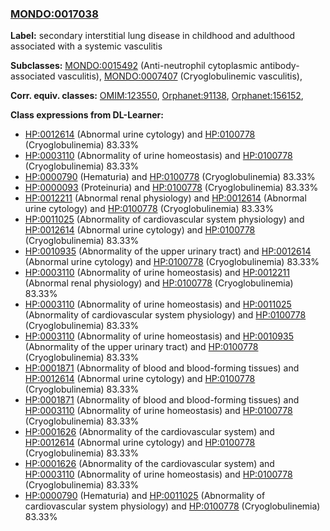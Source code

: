 
### [MONDO:0017038](http://purl.obolibrary.org/obo/MONDO_0017038)
**Label:** secondary interstitial lung disease in childhood and adulthood associated with a systemic vasculitis

**Subclasses:** [MONDO:0015492](http://purl.obolibrary.org/obo/MONDO_0015492) (Anti-neutrophil cytoplasmic antibody-associated vasculitis), [MONDO:0007407](http://purl.obolibrary.org/obo/MONDO_0007407) (Cryoglobulinemic vasculitis), 

**Corr. equiv. classes:** [OMIM:123550](http://purl.obolibrary.org/obo/OMIM_123550), [Orphanet:91138](http://www.orpha.net/ORDO/Orphanet_91138), [Orphanet:156152](http://www.orpha.net/ORDO/Orphanet_156152), 

**Class expressions from DL-Learner:**

- [HP:0012614](http://purl.obolibrary.org/obo/HP_0012614) (Abnormal urine cytology) and [HP:0100778](http://purl.obolibrary.org/obo/HP_0100778) (Cryoglobulinemia) 83.33%
- [HP:0003110](http://purl.obolibrary.org/obo/HP_0003110) (Abnormality of urine homeostasis) and [HP:0100778](http://purl.obolibrary.org/obo/HP_0100778) (Cryoglobulinemia) 83.33%
- [HP:0000790](http://purl.obolibrary.org/obo/HP_0000790) (Hematuria) and [HP:0100778](http://purl.obolibrary.org/obo/HP_0100778) (Cryoglobulinemia) 83.33%
- [HP:0000093](http://purl.obolibrary.org/obo/HP_0000093) (Proteinuria) and [HP:0100778](http://purl.obolibrary.org/obo/HP_0100778) (Cryoglobulinemia) 83.33%
- [HP:0012211](http://purl.obolibrary.org/obo/HP_0012211) (Abnormal renal physiology) and [HP:0012614](http://purl.obolibrary.org/obo/HP_0012614) (Abnormal urine cytology) and [HP:0100778](http://purl.obolibrary.org/obo/HP_0100778) (Cryoglobulinemia) 83.33%
- [HP:0011025](http://purl.obolibrary.org/obo/HP_0011025) (Abnormality of cardiovascular system physiology) and [HP:0012614](http://purl.obolibrary.org/obo/HP_0012614) (Abnormal urine cytology) and [HP:0100778](http://purl.obolibrary.org/obo/HP_0100778) (Cryoglobulinemia) 83.33%
- [HP:0010935](http://purl.obolibrary.org/obo/HP_0010935) (Abnormality of the upper urinary tract) and [HP:0012614](http://purl.obolibrary.org/obo/HP_0012614) (Abnormal urine cytology) and [HP:0100778](http://purl.obolibrary.org/obo/HP_0100778) (Cryoglobulinemia) 83.33%
- [HP:0003110](http://purl.obolibrary.org/obo/HP_0003110) (Abnormality of urine homeostasis) and [HP:0012211](http://purl.obolibrary.org/obo/HP_0012211) (Abnormal renal physiology) and [HP:0100778](http://purl.obolibrary.org/obo/HP_0100778) (Cryoglobulinemia) 83.33%
- [HP:0003110](http://purl.obolibrary.org/obo/HP_0003110) (Abnormality of urine homeostasis) and [HP:0011025](http://purl.obolibrary.org/obo/HP_0011025) (Abnormality of cardiovascular system physiology) and [HP:0100778](http://purl.obolibrary.org/obo/HP_0100778) (Cryoglobulinemia) 83.33%
- [HP:0003110](http://purl.obolibrary.org/obo/HP_0003110) (Abnormality of urine homeostasis) and [HP:0010935](http://purl.obolibrary.org/obo/HP_0010935) (Abnormality of the upper urinary tract) and [HP:0100778](http://purl.obolibrary.org/obo/HP_0100778) (Cryoglobulinemia) 83.33%
- [HP:0001871](http://purl.obolibrary.org/obo/HP_0001871) (Abnormality of blood and blood-forming tissues) and [HP:0012614](http://purl.obolibrary.org/obo/HP_0012614) (Abnormal urine cytology) and [HP:0100778](http://purl.obolibrary.org/obo/HP_0100778) (Cryoglobulinemia) 83.33%
- [HP:0001871](http://purl.obolibrary.org/obo/HP_0001871) (Abnormality of blood and blood-forming tissues) and [HP:0003110](http://purl.obolibrary.org/obo/HP_0003110) (Abnormality of urine homeostasis) and [HP:0100778](http://purl.obolibrary.org/obo/HP_0100778) (Cryoglobulinemia) 83.33%
- [HP:0001626](http://purl.obolibrary.org/obo/HP_0001626) (Abnormality of the cardiovascular system) and [HP:0012614](http://purl.obolibrary.org/obo/HP_0012614) (Abnormal urine cytology) and [HP:0100778](http://purl.obolibrary.org/obo/HP_0100778) (Cryoglobulinemia) 83.33%
- [HP:0001626](http://purl.obolibrary.org/obo/HP_0001626) (Abnormality of the cardiovascular system) and [HP:0003110](http://purl.obolibrary.org/obo/HP_0003110) (Abnormality of urine homeostasis) and [HP:0100778](http://purl.obolibrary.org/obo/HP_0100778) (Cryoglobulinemia) 83.33%
- [HP:0000790](http://purl.obolibrary.org/obo/HP_0000790) (Hematuria) and [HP:0011025](http://purl.obolibrary.org/obo/HP_0011025) (Abnormality of cardiovascular system physiology) and [HP:0100778](http://purl.obolibrary.org/obo/HP_0100778) (Cryoglobulinemia) 83.33%


